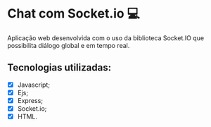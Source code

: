 # Chat com Socket.io 💻

Aplicação web desenvolvida com o uso da biblioteca Socket.IO que possibilita diálogo global e em tempo real. 


## Tecnologias utilizadas:

- [x] Javascript;
- [x] Ejs;
- [x] Express;
- [x] Socket.io;
- [x] HTML.
